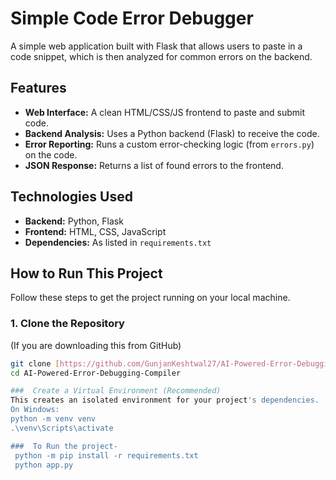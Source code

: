 #  Simple Code Error Debugger

A simple web application built with Flask that allows users to paste in a code snippet, which is then analyzed for common errors on the backend.

##  Features

* **Web Interface:** A clean HTML/CSS/JS frontend to paste and submit code.
* **Backend Analysis:** Uses a Python backend (Flask) to receive the code.
* **Error Reporting:** Runs a custom error-checking logic (from `errors.py`) on the code.
* **JSON Response:** Returns a list of found errors to the frontend.

##  Technologies Used

* **Backend:** Python, Flask
* **Frontend:** HTML, CSS, JavaScript
* **Dependencies:** As listed in `requirements.txt`


##  How to Run This Project

Follow these steps to get the project running on your local machine.

### 1. Clone the Repository

(If you are downloading this from GitHub)
```bash
git clone [https://github.com/GunjanKeshtwal27/AI-Powered-Error-Debugging-Compiler.git](https://github.com/GunjanKeshtwal27/AI-Powered-Error-Debugging-Compiler.git)
cd AI-Powered-Error-Debugging-Compiler

###  Create a Virtual Environment (Recommended)
This creates an isolated environment for your project's dependencies.
On Windows:
python -m venv venv
.\venv\Scripts\activate

###  To Run the project-
 python -m pip install -r requirements.txt
 python app.py






